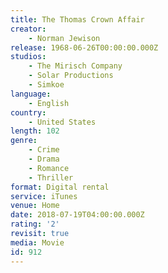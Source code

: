 ```yaml
---
title: The Thomas Crown Affair
creator:
    - Norman Jewison
release: 1968-06-26T00:00:00.000Z
studios:
    - The Mirisch Company
    - Solar Productions
    - Simkoe
language:
    - English
country:
    - United States
length: 102
genre:
    - Crime
    - Drama
    - Romance
    - Thriller
format: Digital rental
service: iTunes
venue: Home
date: 2018-07-19T04:00:00.000Z
rating: '2'
revisit: true
media: Movie
id: 912
---
```



